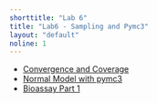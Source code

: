 ```yaml
---
shorttitle: "Lab 6"
title: "Lab6 - Sampling and Pymc3"
layout: "default"
noline: 1
---
```


- [Convergence and Coverage](../wiki/convergenceandcoverage.html)
- [Normal Model with pymc3](../wiki/normalmodelwithpymc.html)
- [Bioassay Part 1](../wiki/bioassay_pymc3.html)
